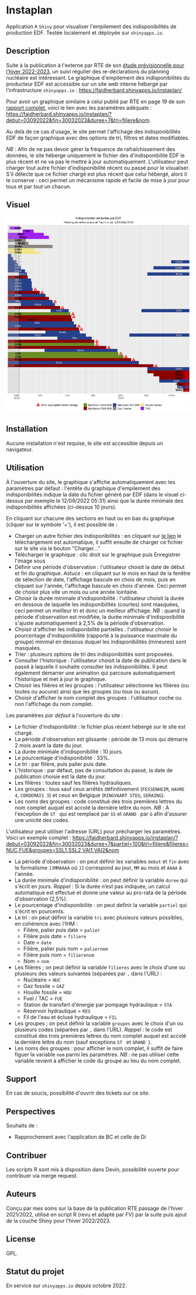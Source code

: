 # Instaplan
Application `R` `Shiny` pour visualiser l'empilement des indisponibilités de production EDF. Testée localement et déployée sur `shinyapps.io`.

## Description
Suite à la publication à l'externe par RTE de son [étude prévisionnelle pour l’hiver 2022-2023](https://www.rte-france.com/actualites/previsions-systeme-electrique-hiver-2022-2023), un suivi régulier des re-déclarations du planning nucléaire est intéressant. Le graphique d'empilement des indisponibilités du producteur EDF est accessible sur un site web interne hébergé par l'infrastructure `shinyapps.io` : https://faidherbard.shinyapps.io/instaplan/

Pour avoir un graphique similaire à celui publié par RTE en page 19 de son [rapport complet](https://assets.rte-france.com/prod/public/2022-09/Analyse%20passage%20hiver%202022-2023.pdf), voici le lien avec les paramètres adéquats : https://faidherbard.shinyapps.io/instaplan/?debut=03092022&fin=30032023&duree=7&tri=filiere&nom.

Au delà de ce cas d'usage, le site permet l'affichage des indisponibilités EDF de façon graphique avec des options de tri, filtres et dates modifiables.

_NB_ : Afin de ne pas devoir gérer la fréquence de rafraîchissement des données, le site héberge uniquement le fichier des d'indisponibilité EDF le plus récent et ne va pas le mettre à jour automatiquement. L'utilisateur peut charger tout autre fichier d'indisponibilité récent ou passé pour le visualiser. S'il détecte que ce fichier chargé est plus récent que celui hébergé, alors il le conserve : ceci permet un mécanisme rapide et facile de mise à jour pour tous et par tout un chacun.

## Visuel
![](./image.png)

## Installation
Aucune installation n'est requise, le site est accessible depuis un navigateur.

## Utilisation
À l'ouverture du site, le graphique s'affiche automatiquement avec les paramètres par défaut : l'entête du graphique d'empilement des indisponibilités indique la date du fichier généré par EDF (dans le visuel ci-dessus par exemple le 12/09/2022 05:31) ainsi que la durée minimale des indisponibilités affichées (ci-dessus 10 jours).

En cliquant sur chacune des sections en haut ou en bas du graphique (cliquer sur le symbole '+'), il est possible de :
- Charger un autre fichier des indisponibilités : en cliquant sur [le lien](https://www.edf.fr/doaat/export/light/csv) le téléchargement est automatique, il suffit ensuite de charger ce fichier sur le site via le bouton "Charger..."
- Télécharger le graphique : clic droit sur le graphique puis Enregistrer l'image sous
- Définir une période d'observation : l'utilisateur choisit la date de début et fin du graphique. _Astuce_ : en cliquant sur le mois en haut de la fenêtre de sélection de date, l'affichage bascule en choix de mois, puis en cliquant sur l'année, l'affichage bascule en choix d'année. Ceci permet de choisir plus vite un mois ou une année lointaine.
- Choisir la durée minimale d'indisponibilité : l'utilisateur choisit la durée en dessous de laquelle les indisponibilités (courtes) sont masquées, ceci permet un meilleur tri et donc un meilleur affichage. _NB_ : quand la période d'observation est modifiée, la durée minimale d'indisponibilité s'ajuste automatiquement à 2,5% de la période d'observation.
- Choisir d'afficher les indisponibilité partielles : l'utilisateur choisir le pourcentage d'indisponibilité (rapporté à la puissance maximale du groupe) minimal en dessous duquel les indisponibilités (mineures) sont masquées.
- Trier : plusieurs options de tri des indisponibilités sont proposées.
- Consulter l'historique : l'utilisateur choisit la date de publication dans le passé à laquelle il souhaite consulter les indisponibilités. Il peut également démarrer une animation qui parcoure automatiquement l'historique et met à jour le graphique.
- Choisir les filières et les groupes : l'utilisateur sélectionne les filières (ou toutes ou aucune) ainsi que les groupes (ou tous ou aucun).
- Choisir d'afficher le nom complet des groupes : l'utilisateur coche ou non l'affichage du nom complet.

Les paramètres _par défaut_ à l'ouverture du site :
- Le fichier d'indisponibilité : le fichier plus récent hébergé sur le site est chargé.
- La période d'observation est glissante : période de 13 mois qui démarre 2 mois avant la date du jour.
- La durée minimale d'indisponibilité : 10 jours.
- Le pourcentage d'indisponibilité : 33%.
- Le tri : par filière, puis palier puis date.
- L'historique : par défaut, pas de consultation du passé, la date de publication choisie est la date du jour.
- Les filières : toutes sauf les filières hydrauliques.
- Les groupes : tous sauf ceux arrêtés définitivement (`FESSENHEIM`, `HAVRE 4`, `CORDEMAIS 3`) et ceux en Belgique (`RINGVAART STEG`, `SERAING`).
- Les noms des groupes : code constitué des trois premières lettres du nom complet auquel est accolé la dernière lettre du nom. _NB_ : À l'exception de `ST ` qui est remplacé par `SS` et `GRAND ` par `G` afin d'assurer une unicité des codes.

L'utilisateur peut utiliser l'adresse (URL) pour précharger les paramètres. Voici un exemple complet : https://faidherbard.shinyapps.io/instaplan/?debut=03092022&fin=30032023&duree=7&partiel=100&tri=filiere&filieres=NUC,FUE&groupes=SSL1,SSL2,VAI1,VAI2&nom
- La période d'observation : on peut définir les variables `debut` et `fin` avec le formalisme `JJMMAAAA` où `JJ` correspond au jour, `MM` au mois et `AAAA` à l'année.
- La durée minimale d'indisponibilité : on peut définir la variable `duree` qui s'écrit en jours. _Rappel_ : Si la durée n’est pas indiquée, un calcul automatique est effectué et donne une valeur au pro-rata de la période d'observation (2,5%).
- Le pourcentage d'indisponibilite : on peut definir la variable `partiel` qui s'écrit en pourcents. 
- Le tri : on peut définir la variable `tri` avec plusieurs valeurs possibles, en cohérence avec l’IHM :
    - Filière, palier puis date = `palier`
    - Filière puis date = `filiere`
    - Date = `date`
    - Filière, palier puis nom = `paliernom`
    - Filière puis nom = `filierenom`
    - Nom = `nom`
- Les filières ; on peut définir la variable `filieres` avec le choix d'une ou plusieurs des valeurs suivantes (séparées par `,` dans l'URL) :
    - Nucléaire = `NUC`
    - Gaz fossile = `GAZ`
    - Houille fossile = `HOU`
    - Fuel / TAC = `FUE`
    - Station de transfert d'énergie par pompage hydraulique = `STA`
    - Réservoir hydraulique = `RES`
    - Fil de l'eau et éclusé hydraulique = `FIL`
- Les groupes ; on peut définir la variable `groupes` avec le choix d'un ou plusieurs codes (séparées par `,` dans l'URL). _Rappel_ : le code est constitué des trois premières lettres du nom complet auquel est accolé la dernière lettre du nom (sauf exceptions `ST ` et `GRAND `).
- Les noms des groupes : pour afficher le nom complet, il suffit de faire figuer la variable `nom` parmi les paramètres. _NB_ : ne pas utiliser cette variable revient à afficher le code du groupe au lieu du nom complet.

## Support
En cas de soucis, possibilité d'ouvrir des tickets sur ce site.

## Perspectives
Souhaits de :
- Rapprochement avec l'application de BC et celle de Di

## Contribuer
Les scripts R sont mis à disposition dans Devin, possibilité ouverte pour contribuer via merge request.

## Auteurs
Conçu par mes soins sur la base de la publication RTE passage de l'hiver 2021/2022, utilisé en script R (revu et adapté par FV) par la suite puis ajout de la couche Shiny pour l'hiver 2022/2023. 

## License
GPL.

## Statut du projet
En service sur `shinyapps.io` depuis octobre 2022.
